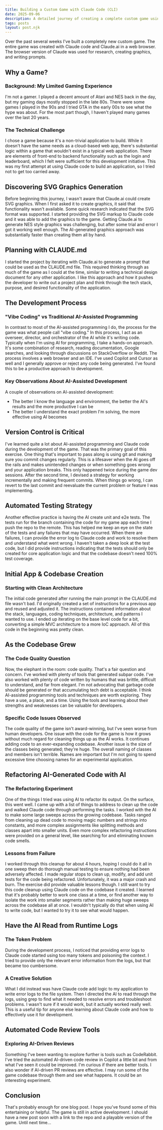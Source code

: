 ```yaml
---
title: Building a Custom Game with Claude Code (CLI)
date: 2025-09-06
description: A detailed journey of creating a complete custom game using Claude Code CLI, covering everything from SVG graphics generation to automated testing, code quality challenges, and practical development strategies.
tags: posts
layout: post.njk
---
```


Over the past several weeks I've built a completely new custom game. The entire game was created with Claude code and Claude.ai in a web browser. The browser version of Claude was used for research, creating graphics, and writing prompts.

## Why a Game?

### Background: My Limited Gaming Experience

I'm not a gamer. I played a decent amount of Atari and NES back in the day, but my gaming days mostly stopped in the late 80s. There were some games I played in the 90s and I tried GTA in the early 00s to see what the hype was about. For the most part though, I haven't played many games over the last 20 years.

### The Technical Challenge

I chose a game because it's a non-trivial application to build. While it doesn't have the same needs as a cloud-based web app, there's substantial logic within a game that wouldn't exist in a typical web application. There are elements of front-end to backend functionality such as the login and leaderboard, which I felt were sufficient for this development initiative. This was my first attempt at using Claude code to build an application, so I tried not to get too carried away.

## Discovering SVG Graphics Generation

Before beginning this journey, I wasn't aware that Claude.ai could create SVG graphics. When I first asked it to create graphics, it said that functionality wasn't available. Some quick research indicated that the SVG format was supported. I started providing the SVG markup to Claude code and it was able to add the graphics to the game. Getting Claude.ai to generate NES style graphics was challenging, but after some trial and error I got it working well enough. The AI-generated graphics approach was substantially faster than creating them all by hand.

## Planning with CLAUDE.md

I started the project by iterating with Claude.ai to generate a prompt that could be used as the CLAUDE.md file. This required thinking through as much of the game as I could at the time, similar to writing a technical design document for any other application. I like this approach and how it pushes the developer to write out a project plan and think through the tech stack, purpose, and desired functionality of the application.

## The Development Process

### "Vibe Coding" vs Traditional AI-Assisted Programming

In contrast to most of the AI-assisted programming I do, the process for the game was what people call "vibe coding." In this process, I act as an overseer, director, and orchestrator of the AI while it's writing code. Typically when I'm using AI for programming, I take a hands-on approach. It's some combination of research, reading documentation, Google searches, and looking through discussions on StackOverflow or Reddit. The process involves a web browser and an IDE. I've used Copilot and Cursor as well and I generally approve or reject any code being generated. I've found this to be a productive approach to development.

### Key Observations About AI-Assisted Development

A couple of observations on AI-assisted development:

- The better I know the language and environment, the better the AI's results and the more productive I can be
- The better I understand the exact problem I'm solving, the more effective using AI becomes

## Version Control is Critical

I've learned quite a lot about AI-assisted programming and Claude code during the development of the game. That was the primary goal of this exercise. One thing that's important to pass along is using git and making sure you commit changes regularly. This is a lifesaver when the AI goes off the rails and makes unintended changes or when something goes wrong and your application breaks. This only happened twice during the game dev sessions. After the second time, I devised a strategy for working incrementally and making frequent commits. When things go wrong, I can revert to the last commit and reevaluate the current problem or feature I was implementing.

## Automated Testing Strategy

Another effective practice is having the AI create unit and e2e tests. The tests run for the branch containing the code for my game app each time I push the repo to the remote. This has helped me keep an eye on the state of the tests and any failures that may have occurred. When there are failures, I can provide the error log to Claude code and work to resolve them and understand what went wrong. I haven't taken a deep look at the test code, but I did provide instructions indicating that the tests should only be created for core application logic and that the codebase doesn't need 100% test coverage.

## Initial App & Codebase Creation

### Starting with Clean Architecture

The initial code generated after running the main prompt in the CLAUDE.md file wasn't bad. I'd originally created a set of instructions for a previous app and reused and adjusted it. The instructions contained information about the stack, languages, coding techniques, architecture, and patterns I wanted to use. I ended up iterating on the base level code for a bit, converting a simple MVC architecture to a more IoC approach. All of this code in the beginning was pretty clean.

## As the Codebase Grew

### The Code Quality Question

Now, the elephant in the room: code quality. That's a fair question and concern. I've worked with plenty of tools that generated subpar code. I've also worked with plenty of code written by humans that was brittle, difficult to understand, and far from elegant. I'm not advocating that garbage code should be generated or that accumulating tech debt is acceptable. I think AI-assisted programming tools and techniques are worth exploring. They have a use, a place, and a time. Using the tools and learning about their strengths and weaknesses can be valuable for developers.

### Specific Code Issues Observed

The code quality of the game isn't award-winning, but I've seen worse from human developers. One issue with the code for the game is how it grows without much regard for cleaning things up as the AI works. It continues adding code to an ever-expanding codebase. Another issue is the size of the classes being generated; they're huge. The overall naming of classes and members isn't terrible. Names are important but I'm not going to spend excessive time choosing names for an experimental application.

## Refactoring AI-Generated Code with AI

### The Refactoring Experiment

One of the things I tried was using AI to refactor its output. On the surface, this went well. I came up with a list of things to address to clean up the code and walked Claude code through performing the tasks. I worked with the AI to make some large sweeps across the growing codebase. Tasks ranged from cleaning up dead code to moving magic numbers and strings into constants, and more complex assignments like splitting methods and classes apart into smaller units. Even more complex refactoring instructions were provided on a general level, like searching for and eliminating known code smells.

### Lessons from Failure

I worked through this cleanup for about 4 hours, hoping I could do it all in one sweep then do thorough manual testing to ensure nothing had been adversely affected. I made regular stops to clean up, modify, and add unit tests for the code being refactored. Unfortunately, it was a major crash and burn. The exercise did provide valuable lessons though. I still want to try this code cleanup using Claude code on the codebase it created. I learned that it's probably better to work one class at a time, or find another way to isolate the work into smaller segments rather than making huge sweeps across the codebase all at once. I wouldn't typically do that when using AI to write code, but I wanted to try it to see what would happen.

## Have the AI Read from Runtime Logs

### The Token Problem

During the development process, I noticed that providing error logs to Claude code started using too many tokens and poisoning the context. I tried to provide only the relevant error information from the logs, but that became too cumbersome.

### A Creative Solution

What I did instead was have Claude code add logic to my application to write error logs to the file system. Then I directed the AI to read through the logs, using grep to find what it needed to resolve errors and troubleshoot problems. I wasn't sure if it would work, but it actually worked really well. This is a useful tip for anyone else learning about Claude code and how to effectively use it for development.

## Automated Code Review Tools

### Exploring AI-Driven Reviews

Something I've been wanting to explore further is tools such as CodeRabbit. I've tried the automated AI-driven code review in Copilot a little bit and from what I've seen it could be improved. I'm curious if there are better tools. I also wonder if AI-driven PR reviews are effective. I may run some of the game codebase through them and see what happens. It could be an interesting experiment.

## Conclusion

That's probably enough for one blog post. I hope you've found some of this entertaining or helpful. The game is still in active development. I should have a new post soon with a link to the repo and a playable version of the game. Until next time...